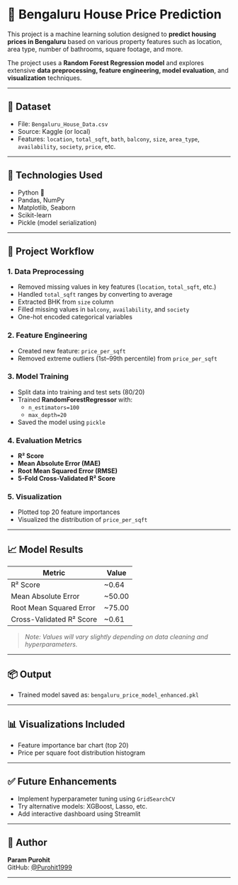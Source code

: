 # 🏡 Bengaluru House Price Prediction

This project is a machine learning solution designed to **predict housing prices in Bengaluru** based on various property features such as location, area type, number of bathrooms, square footage, and more.

The project uses a **Random Forest Regression model** and explores extensive **data preprocessing, feature engineering, model evaluation**, and **visualization** techniques.

---

## 📁 Dataset

- File: `Bengaluru_House_Data.csv`
- Source: Kaggle (or local)
- Features: `location`, `total_sqft`, `bath`, `balcony`, `size`, `area_type`, `availability`, `society`, `price`, etc.

---

## 🧠 Technologies Used

- Python 🐍
- Pandas, NumPy
- Matplotlib, Seaborn
- Scikit-learn
- Pickle (model serialization)

---

## 📌 Project Workflow

### 1. Data Preprocessing
- Removed missing values in key features (`location`, `total_sqft`, etc.)
- Handled `total_sqft` ranges by converting to average
- Extracted BHK from `size` column
- Filled missing values in `balcony`, `availability`, and `society`
- One-hot encoded categorical variables

### 2. Feature Engineering
- Created new feature: `price_per_sqft`
- Removed extreme outliers (1st–99th percentile) from `price_per_sqft`

### 3. Model Training
- Split data into training and test sets (80/20)
- Trained **RandomForestRegressor** with:
  - `n_estimators=100`
  - `max_depth=20`
- Saved the model using `pickle`

### 4. Evaluation Metrics
- **R² Score**
- **Mean Absolute Error (MAE)**
- **Root Mean Squared Error (RMSE)**
- **5-Fold Cross-Validated R² Score**

### 5. Visualization
- Plotted top 20 feature importances
- Visualized the distribution of `price_per_sqft`

---

## 📈 Model Results

| Metric                   | Value        |
|--------------------------|--------------|
| R² Score                 | ~0.64        |
| Mean Absolute Error      | ~50.00       |
| Root Mean Squared Error  | ~75.00       |
| Cross-Validated R² Score | ~0.61        |

> *Note: Values will vary slightly depending on data cleaning and hyperparameters.*

---

## 📦 Output

- Trained model saved as: `bengaluru_price_model_enhanced.pkl`

---

## 📊 Visualizations Included

- Feature importance bar chart (top 20)
- Price per square foot distribution histogram

---

## ✅ Future Enhancements

- Implement hyperparameter tuning using `GridSearchCV`
- Try alternative models: XGBoost, Lasso, etc.
- Add interactive dashboard using Streamlit

---

## 🔗 Author

**Param Purohit**  
GitHub: [@Purohit1999](https://github.com/Purohit1999)

---

